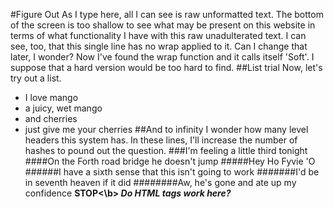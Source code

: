 #Figure Out
As I type here, all I can see is raw unformatted text. The bottom of the screen is too shallow to see what may be present on this website in terms of what functionality I have with this raw unadulterated text. I can see, too, that this single line has no wrap applied to it. Can I change that later, I wonder?
Now I've found the wrap function and it calls itself 'Soft'. I suppose that a hard version would be too hard to find.
##List trial
Now, let's try out a list.
* I love mango
* a juicy, wet mango
* and cherries
* just give me your cherries
##And to infinity
I wonder how many level headers this system has. In these lines, I'll increase the number of hashes to pound out the question.
###I'm feeling a little third tonight
####On the Forth road bridge he doesn't jump
#####Hey Ho Fyvie 'O
######I have a sixth sense that this isn't going to work
#######I'd be in seventh heaven if it did
########Aw, he's gone and ate up my confidence
<b>STOP<\b>
<i>Do HTML tags work here?</i>
